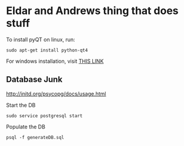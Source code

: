 # Eldar and Andrews thing that does stuff

To install pyQT on linux, run:
```
sudo apt-get install python-qt4
```

For windows installation, visit [THIS LINK](https://www.riverbankcomputing.com/software/pyqt/download)

## Database Junk

http://initd.org/psycopg/docs/usage.html

Start the DB
```
sudo service postgresql start
```

Populate the DB
```
psql -f generateDB.sql
```
